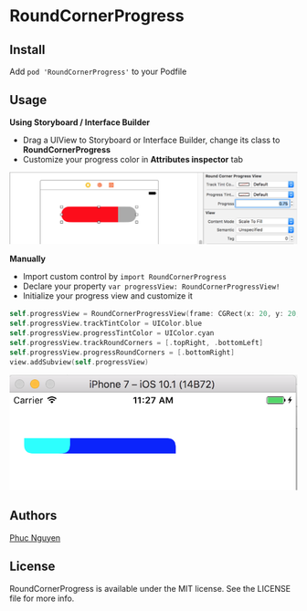 # RoundCornerProgress
## Install
  Add ``` pod 'RoundCornerProgress' ``` to your Podfile
## Usage
**Using Storyboard / Interface Builder**
* Drag a UIView to Storyboard or Interface Builder, change its class to **RoundCornerProgress**
* Customize your progress color in **Attributes inspector** tab
<img src="IB.png">

**Manually**
* Import custom control by `import RoundCornerProgress`
* Declare your property `var progressView: RoundCornerProgressView!`
* Initialize your progress view and customize it
```swift
self.progressView = RoundCornerProgressView(frame: CGRect(x: 20, y: 20, width: 200, height: 20))
self.progressView.trackTintColor = UIColor.blue
self.progressView.progressTintColor = UIColor.cyan
self.progressView.trackRoundCorners = [.topRight, .bottomLeft]
self.progressView.progressRoundCorners = [.bottomRight]
view.addSubview(self.progressView)
```
<img src="Manually.png">

## Authors

[Phuc Nguyen](https://github.com/phucnm)

## License

RoundCornerProgress is available under the MIT license. See the LICENSE file for more info.
